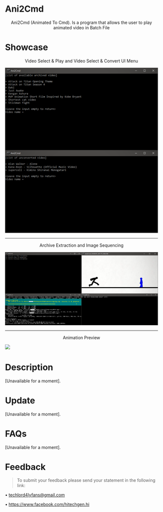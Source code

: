 # Ani2Cmd
<p align="center">Ani2Cmd (Animated To Cmd). Is a program that allows the user to play animated video in Batch File</p>

# Showcase
<p align="center">Video Select & Play and Video Select & Convert UI Menu</p>

![](.github/prev2.png)
___
<p align="center">Archive Extraction and Image Sequencing</p>

![](.github/prev1.png)
___
<p align="center">Animation Preview</p>

![](.github/prev3.gif)

# Description
[Unavailable for a moment].

# Update
[Unavailable for a moment].

# FAQs
[Unavailable for a moment].

# Feedback
>To submit your feedback please send your statement in the following link:

• techlord4lyfans@gmail.com

• https://www.facebook.com/hitechgen.hi
